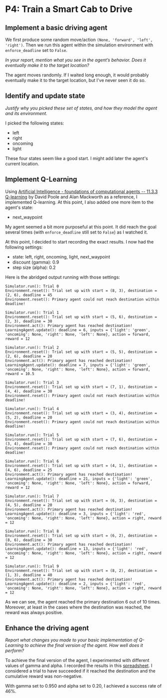 # P4: Train a Smart Cab to Drive

## Implement a basic driving agent

We first produce some random move/action `(None, 'forward', 'left', 'right')`.
Then we run this agent within the simulation environment with `enforce_deadline` set to `False`.

*In your report, mention what you see in the agent’s behavior. Does it eventually make it to the target location?*

The agent moves randomly.  If I waited long enough, it would probably eventually make it to the target location, but
I've never seen it do so.

## Identify and update state

*Justify why you picked these set of states, and how they model the agent and its environment.*

I picked the following states:

* left
* right
* oncoming
* light

These four states seem like a good start.  I might add later the agent's current location.

## Implement Q-Learning

Using 
[Artificial Intelligence - foundations of computational agents -- 11.3.3 Q-learning](http://artint.info/html/ArtInt_265.html) by David Poole and Alan Mackworth as a reference, I implemented Q-learning.  At this point, I also added
one more item to the agent's state:

* next_waypoint

My agent seemed a bit more purposeful at this point.  It did reach the goal several times (with `enforce_deadline` still set to `False`) as I watched it.

At this point, I decided to start recording the exact results.  I now had the following settings:

* state: left, right, oncoming, light, next_waypoint
* discount (gamma): 0.9
* step size (alpha): 0.2

Here is the abridged output running with those settings:

	Simulator.run(): Trial 0
	Environment.reset(): Trial set up with start = (8, 3), destination = (2, 6), deadline = 45
	Environment.reset(): Primary agent could not reach destination within deadline!

	Simulator.run(): Trial 1
	Environment.reset(): Trial set up with start = (5, 6), destination = (2, 3), deadline = 30
	Environment.act(): Primary agent has reached destination!
	LearningAgent.update(): deadline = 6, inputs = {'light': 'green', 'oncoming': None, 'right': None, 'left': None}, action = forward, reward = 12

	Simulator.run(): Trial 2
	Environment.reset(): Trial set up with start = (5, 5), destination = (2, 6), deadline = 20
	Environment.act(): Primary agent has reached destination!
	LearningAgent.update(): deadline = 7, inputs = {'light': 'green', 'oncoming': None, 'right': None, 'left': None}, action = forward, reward = 10.5

	Simulator.run(): Trial 3
	Environment.reset(): Trial set up with start = (7, 1), destination = (4, 4), deadline = 30
	Environment.reset(): Primary agent could not reach destination within deadline!

	Simulator.run(): Trial 4
	Environment.reset(): Trial set up with start = (3, 4), destination = (5, 2), deadline = 20
	Environment.reset(): Primary agent could not reach destination within deadline!

	Simulator.run(): Trial 5
	Environment.reset(): Trial set up with start = (7, 6), destination = (3, 4), deadline = 30
	Environment.reset(): Primary agent could not reach destination within deadline!

	Simulator.run(): Trial 6
	Environment.reset(): Trial set up with start = (4, 1), destination = (4, 6), deadline = 25
	Environment.act(): Primary agent has reached destination!
	LearningAgent.update(): deadline = 21, inputs = {'light': 'green', 'oncoming': None, 'right': None, 'left': None}, action = forward, reward = 12

	Simulator.run(): Trial 7
	Environment.reset(): Trial set up with start = (6, 3), destination = (4, 5), deadline = 20
	Environment.act(): Primary agent has reached destination!
	LearningAgent.update(): deadline = 3, inputs = {'light': 'red', 'oncoming': None, 'right': None, 'left': None}, action = right, reward = 12

	Simulator.run(): Trial 8
	Environment.reset(): Trial set up with start = (6, 2), destination = (8, 6), deadline = 30
	Environment.act(): Primary agent has reached destination!
	LearningAgent.update(): deadline = 13, inputs = {'light': 'red', 'oncoming': None, 'right': None, 'left': None}, action = right, reward = 12

	Simulator.run(): Trial 9
	Environment.reset(): Trial set up with start = (8, 2), destination = (1, 3), deadline = 40
	Environment.act(): Primary agent has reached destination!
	LearningAgent.update(): deadline = 2, inputs = {'light': 'red', 'oncoming': None, 'right': None, 'left': None}, action = right, reward = 12

As we can see, the agent reached the primary destination 6 out of 10 times.  Moreover, at least in the cases where the destination was reached, the reward was always positive.

## Enhance the driving agent

*Report what changes you made to your basic implementation of Q-Learning to achieve the final version of the agent. How well does it perform?*

To achieve the final version of the agent, I experimented with different values of gamma and alpha.  I recorded
the results in this [spreadsheet](../data/performance.csv).  I considered a trial to have succeeded if it reached
the destination and the cumulative reward was non-negative.

With gamma set to 0.950 and alpha set to 0.20, I achieved a success rate of 46%.
